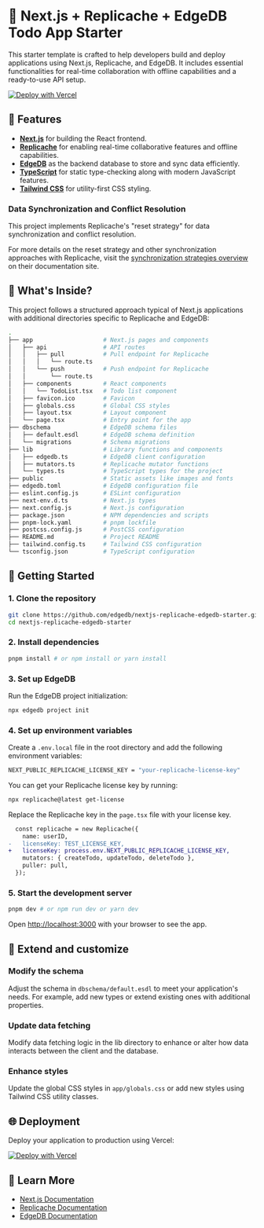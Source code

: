 # 🎉 Next.js + Replicache + EdgeDB Todo App Starter

This starter template is crafted to help developers build and deploy applications using Next.js, Replicache, and EdgeDB. It includes essential functionalities for real-time collaboration with offline capabilities and a ready-to-use API setup.

[![Deploy with Vercel](https://vercel.com/button)](https://vercel.com/new/clone?repository-url=https%3A%2F%2Fgithub.com%2Fedgedb%2Fnextjs-replicache-edgedb-starter&stores=%5B%7B%22type%22%3A%22integration%22%2C%22integrationSlug%22%3A%22edgedb%22%2C%22productSlug%22%3A%22edgedb%22%7D%5D)

## 🚀 Features

- [**Next.js**](https://nextjs.org/) for building the React frontend.
- [**Replicache**](https://replicache.dev/) for enabling real-time collaborative features and offline capabilities.
- [**EdgeDB**](https://edgedb.com/) as the backend database to store and sync data efficiently.
- [**TypeScript**](https://www.typescriptlang.org/) for static type-checking along with modern JavaScript features.
- [**Tailwind CSS**](https://tailwindcss.com/) for utility-first CSS styling.

### Data Synchronization and Conflict Resolution

This project implements Replicache's "reset strategy" for data synchronization and conflict resolution.

For more details on the reset strategy and other synchronization approaches with Replicache, visit the [synchronization strategies overview](https://doc.replicache.dev/strategies/overview) on their documentation site.

## 🧐 What's Inside?
This project follows a structured approach typical of Next.js applications with additional directories specific to Replicache and EdgeDB:

```bash
.
├── app                    # Next.js pages and components
│   ├── api                # API routes
│   │   ├── pull           # Pull endpoint for Replicache
│   │   │   └── route.ts
│   │   └── push           # Push endpoint for Replicache
│   │       └── route.ts
│   ├── components         # React components
│   │   └── TodoList.tsx   # Todo list component
│   ├── favicon.ico        # Favicon
│   ├── globals.css        # Global CSS styles
│   ├── layout.tsx         # Layout component
│   └── page.tsx           # Entry point for the app
├── dbschema               # EdgeDB schema files
│   ├── default.esdl       # EdgeDB schema definition
│   └── migrations         # Schema migrations
├── lib                    # Library functions and components
│   ├── edgedb.ts          # EdgeDB client configuration
│   ├── mutators.ts        # Replicache mutator functions
│   └── types.ts           # TypeScript types for the project
├── public                 # Static assets like images and fonts
├── edgedb.toml            # EdgeDB configuration file
├── eslint.config.js       # ESLint configuration
├── next-env.d.ts          # Next.js types
├── next.config.js         # Next.js configuration
├── package.json           # NPM dependencies and scripts
├── pnpm-lock.yaml         # pnpm lockfile
├── postcss.config.js      # PostCSS configuration
├── README.md              # Project README
├── tailwind.config.ts     # Tailwind CSS configuration
└── tsconfig.json          # TypeScript configuration
```

## 🏁 Getting Started

### 1. Clone the repository

```sh
git clone https://github.com/edgedb/nextjs-replicache-edgedb-starter.git
cd nextjs-replicache-edgedb-starter
```

### 2. Install dependencies

```sh
pnpm install # or npm install or yarn install
```

### 3. Set up EdgeDB

Run the EdgeDB project initialization:

```sh
npx edgedb project init
```

### 4. Set up environment variables

Create a `.env.local` file in the root directory and add the following environment variables:

```sh
NEXT_PUBLIC_REPLICACHE_LICENSE_KEY = "your-replicache-license-key"
```

You can get your Replicache license key by running:

```sh
npx replicache@latest get-license
```

Replace the Replicache key in the `page.tsx` file with your license key.

```diff
  const replicache = new Replicache({
    name: userID,
-   licenseKey: TEST_LICENSE_KEY,
+   licenseKey: process.env.NEXT_PUBLIC_REPLICACHE_LICENSE_KEY,
    mutators: { createTodo, updateTodo, deleteTodo },
    puller: pull,
  });
```

### 5. Start the development server

```sh
pnpm dev # or npm run dev or yarn dev
```

Open [http://localhost:3000](http://localhost:3000) with your browser to see the app.

## 🔧 Extend and customize

### Modify the schema

Adjust the schema in `dbschema/default.esdl` to meet your application's needs. For example, add new types or extend existing ones with additional properties.

### Update data fetching

Modify data fetching logic in the lib directory to enhance or alter how data interacts between the client and the database.

### Enhance styles

Update the global CSS styles in `app/globals.css` or add new styles using Tailwind CSS utility classes.

## 🌐 Deployment

Deploy your application to production using Vercel:

[![Deploy with Vercel](https://vercel.com/button)](https://vercel.com/new/clone?repository-url=https%3A%2F%2Fgithub.com%2Fedgedb%2Fnextjs-replicache-edgedb-starter&stores=%5B%7B%22type%22%3A%22integration%22%2C%22integrationSlug%22%3A%22edgedb%22%2C%22productSlug%22%3A%22edgedb%22%7D%5D)

## 👀 Learn More

- [Next.js Documentation](https://nextjs.org/docs)
- [Replicache Documentation](https://replicache.dev/docs)
- [EdgeDB Documentation](https://www.edgedb.com/docs)
